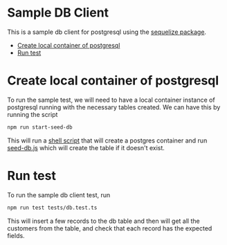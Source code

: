 <h1>Sample DB Client</h1>

This is a sample db client for postgresql using the [sequelize package](https://www.npmjs.com/package/sequelize).

- [Create local container of postgresql](#create-local-container-of-postgresql)
- [Run test](#run-test)

# Create local container of postgresql

To run the sample test, we will need to have a local container instance of postgresql running with the necessary tables created. We can have this by running the script

```bash
npm run start-seed-db
```

This will run a [shell script](./scripts/start-db.sh) that will create a postgres container and run [seed-db.js](./services/utilities/seed-db.js) which will create the table if it doesn't exist.

# Run test

To run the sample db client test, run

```bash
npm run test tests/db.test.ts
```

This will insert a few records to the db table and then will get all the customers from the table, and check that each record has the expected fields.
